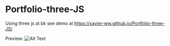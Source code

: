 # Portfolio-three-JS
Using three js at bk see demo at https://xavier-ww.github.io/Portfolio-three-JS/


Preview:
![Alt Text](https://github.com/Xavier-WW/Portfolio-three-JS/blob/master/preview.gif)
